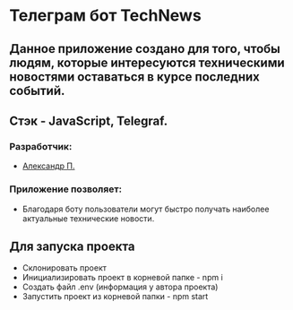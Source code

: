 # Телеграм бот TechNews
## Данное приложение создано для того, чтобы людям, которые интересуются техническими новостями оставаться в курсе последних событий.
## Стэк - JavaScript, Telegraf.
### Разработчик:
- [Александр П.](https://github.com/PapakhinAV)


### Приложение позволяет:
- Благодаря боту пользователи могут быстро получать наиболее актуальные технические новости.


## Для запуска проекта
- Склонировать проект
- Инициализировать проект в корневой папке - npm i
- Создать файл .env (информация у автора проекта)
- Запустить проект из корневой папки - npm start

